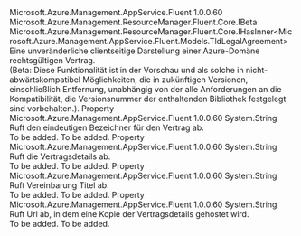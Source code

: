 <Type Name="IDomainLegalAgreement" FullName="Microsoft.Azure.Management.AppService.Fluent.IDomainLegalAgreement">
  <TypeSignature Language="C#" Value="public interface IDomainLegalAgreement : Microsoft.Azure.Management.ResourceManager.Fluent.Core.IBeta, Microsoft.Azure.Management.ResourceManager.Fluent.Core.IHasInner&lt;Microsoft.Azure.Management.AppService.Fluent.Models.TldLegalAgreement&gt;" />
  <TypeSignature Language="ILAsm" Value=".class public interface auto ansi abstract IDomainLegalAgreement implements class Microsoft.Azure.Management.ResourceManager.Fluent.Core.IBeta, class Microsoft.Azure.Management.ResourceManager.Fluent.Core.IHasInner`1&lt;class Microsoft.Azure.Management.AppService.Fluent.Models.TldLegalAgreement&gt;" />
  <TypeSignature Language="DocId" Value="T:Microsoft.Azure.Management.AppService.Fluent.IDomainLegalAgreement" />
  <TypeSignature Language="VB.NET" Value="Public Interface IDomainLegalAgreement&#xA;Implements IBeta, IHasInner(Of TldLegalAgreement)" />
  <TypeSignature Language="F#" Value="type IDomainLegalAgreement = interface&#xA;    interface IBeta&#xA;    interface IHasInner&lt;TldLegalAgreement&gt;" />
  <AssemblyInfo>
    <AssemblyName>Microsoft.Azure.Management.AppService.Fluent</AssemblyName>
    <AssemblyVersion>1.0.0.60</AssemblyVersion>
  </AssemblyInfo>
  <Interfaces>
    <Interface>
      <InterfaceName>Microsoft.Azure.Management.ResourceManager.Fluent.Core.IBeta</InterfaceName>
    </Interface>
    <Interface>
      <InterfaceName>Microsoft.Azure.Management.ResourceManager.Fluent.Core.IHasInner&lt;Microsoft.Azure.Management.AppService.Fluent.Models.TldLegalAgreement&gt;</InterfaceName>
    </Interface>
  </Interfaces>
  <Docs>
    <summary>
            Eine unveränderliche clientseitige Darstellung einer Azure-Domäne rechtsgültigen Vertrag.
            </summary>
    <remarks>
            (Beta: Diese Funktionalität ist in der Vorschau und als solche in nicht-abwärtskompatibel Möglichkeiten, die in zukünftigen Versionen, einschließlich Entfernung, unabhängig von der alle Anforderungen an die Kompatibilität, die Versionsnummer der enthaltenden Bibliothek festgelegt sind vorbehalten.).
            </remarks>
  </Docs>
  <Members>
    <Member MemberName="AgreementKey">
      <MemberSignature Language="C#" Value="public string AgreementKey { get; }" />
      <MemberSignature Language="ILAsm" Value=".property instance string AgreementKey" />
      <MemberSignature Language="DocId" Value="P:Microsoft.Azure.Management.AppService.Fluent.IDomainLegalAgreement.AgreementKey" />
      <MemberSignature Language="VB.NET" Value="Public ReadOnly Property AgreementKey As String" />
      <MemberSignature Language="F#" Value="member this.AgreementKey : string" Usage="Microsoft.Azure.Management.AppService.Fluent.IDomainLegalAgreement.AgreementKey" />
      <MemberType>Property</MemberType>
      <AssemblyInfo>
        <AssemblyName>Microsoft.Azure.Management.AppService.Fluent</AssemblyName>
        <AssemblyVersion>1.0.0.60</AssemblyVersion>
      </AssemblyInfo>
      <ReturnValue>
        <ReturnType>System.String</ReturnType>
      </ReturnValue>
      <Docs>
        <summary>
            Ruft den eindeutigen Bezeichner für den Vertrag ab.
            </summary>
        <value>To be added.</value>
        <remarks>To be added.</remarks>
      </Docs>
    </Member>
    <Member MemberName="Content">
      <MemberSignature Language="C#" Value="public string Content { get; }" />
      <MemberSignature Language="ILAsm" Value=".property instance string Content" />
      <MemberSignature Language="DocId" Value="P:Microsoft.Azure.Management.AppService.Fluent.IDomainLegalAgreement.Content" />
      <MemberSignature Language="VB.NET" Value="Public ReadOnly Property Content As String" />
      <MemberSignature Language="F#" Value="member this.Content : string" Usage="Microsoft.Azure.Management.AppService.Fluent.IDomainLegalAgreement.Content" />
      <MemberType>Property</MemberType>
      <AssemblyInfo>
        <AssemblyName>Microsoft.Azure.Management.AppService.Fluent</AssemblyName>
        <AssemblyVersion>1.0.0.60</AssemblyVersion>
      </AssemblyInfo>
      <ReturnValue>
        <ReturnType>System.String</ReturnType>
      </ReturnValue>
      <Docs>
        <summary>
            Ruft die Vertragsdetails ab.
            </summary>
        <value>To be added.</value>
        <remarks>To be added.</remarks>
      </Docs>
    </Member>
    <Member MemberName="Title">
      <MemberSignature Language="C#" Value="public string Title { get; }" />
      <MemberSignature Language="ILAsm" Value=".property instance string Title" />
      <MemberSignature Language="DocId" Value="P:Microsoft.Azure.Management.AppService.Fluent.IDomainLegalAgreement.Title" />
      <MemberSignature Language="VB.NET" Value="Public ReadOnly Property Title As String" />
      <MemberSignature Language="F#" Value="member this.Title : string" Usage="Microsoft.Azure.Management.AppService.Fluent.IDomainLegalAgreement.Title" />
      <MemberType>Property</MemberType>
      <AssemblyInfo>
        <AssemblyName>Microsoft.Azure.Management.AppService.Fluent</AssemblyName>
        <AssemblyVersion>1.0.0.60</AssemblyVersion>
      </AssemblyInfo>
      <ReturnValue>
        <ReturnType>System.String</ReturnType>
      </ReturnValue>
      <Docs>
        <summary>
            Ruft Vereinbarung Titel ab.
            </summary>
        <value>To be added.</value>
        <remarks>To be added.</remarks>
      </Docs>
    </Member>
    <Member MemberName="Url">
      <MemberSignature Language="C#" Value="public string Url { get; }" />
      <MemberSignature Language="ILAsm" Value=".property instance string Url" />
      <MemberSignature Language="DocId" Value="P:Microsoft.Azure.Management.AppService.Fluent.IDomainLegalAgreement.Url" />
      <MemberSignature Language="VB.NET" Value="Public ReadOnly Property Url As String" />
      <MemberSignature Language="F#" Value="member this.Url : string" Usage="Microsoft.Azure.Management.AppService.Fluent.IDomainLegalAgreement.Url" />
      <MemberType>Property</MemberType>
      <AssemblyInfo>
        <AssemblyName>Microsoft.Azure.Management.AppService.Fluent</AssemblyName>
        <AssemblyVersion>1.0.0.60</AssemblyVersion>
      </AssemblyInfo>
      <ReturnValue>
        <ReturnType>System.String</ReturnType>
      </ReturnValue>
      <Docs>
        <summary>
            Ruft Url ab, in dem eine Kopie der Vertragsdetails gehostet wird.
            </summary>
        <value>To be added.</value>
        <remarks>To be added.</remarks>
      </Docs>
    </Member>
  </Members>
</Type>